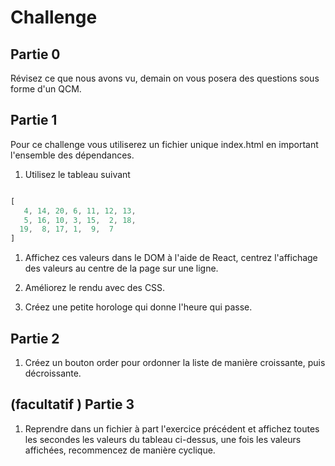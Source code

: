 # Challenge

## Partie 0 

Révisez ce que nous avons vu, demain on vous posera des questions sous forme d'un QCM.

## Partie 1

Pour ce challenge vous utiliserez un fichier unique index.html en important l'ensemble des dépendances.

1. Utilisez le tableau suivant

```js

[
   4, 14, 20, 6, 11, 12, 13,
   5, 16, 10, 3, 15,  2, 18,
  19,  8, 17, 1,  9,  7
]
```

1. Affichez ces valeurs dans le DOM à l'aide de React, centrez l'affichage des valeurs au centre de la page sur une ligne.

1. Améliorez le rendu avec des CSS.

1. Créez une petite horologe qui donne l'heure qui passe.

## Partie 2

1. Créez un bouton order pour ordonner la liste de manière croissante, puis décroissante.


## (facultatif ) Partie 3 

1. Reprendre dans un fichier à part l'exercice précédent et affichez toutes les secondes les valeurs du tableau ci-dessus, une fois les valeurs affichées, recommencez de manière cyclique. 

